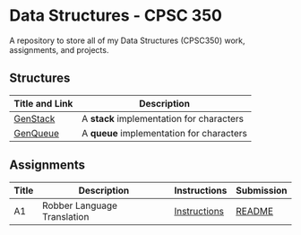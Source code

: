 # Data Structures - CPSC 350

A repository to store all of my Data Structures (CPSC350) work, assignments, and projects.

## Structures

| Title and Link | Description |
| ----- | ----- |
| [GenStack](https://github.com/dtsivkovski/Data-Structures/tree/main/structures/genstack) | A **stack** implementation for characters |
| [GenQueue](https://github.com/dtsivkovski/Data-Structures/tree/main/structures/genqueue) | A **queue** implementation for characters |

## Assignments

| Title | Description | Instructions | Submission |
| ----- | ----- | ----- | ----- |
| A1 | Robber Language Translation | [Instructions](https://github.com/dtsivkovski/Data-Structures/blob/864e58bd2c5b11f5784cde54c7ce914ecdd07e1d/assignment-instructions/CPSC350_MP1.pdf) | [README](https://github.com/dtsivkovski/Data-Structures/tree/main/Tsivkovski_D_A1) |
